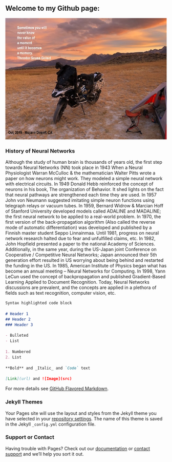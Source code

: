 ## Welcome to my Github page: 
![](Memory.jpg)



### History of Neural Networks
Although the study of human brain is thousands of years old, the first step towards Neural Networks (NN) took place in 1943 When a Neural Physiologist Warran McCulloc & the mathematician Walter Pitts wrote a paper on how neurons might work. They modeled a simple neural network with electrical circuits. In 1949 Donald Hebb reinforced the concept of neurons in his book, The organization of Behavior. It shed lights on the fact that neural pathways are strengthened each time they are used. In 1957 John von Neumann suggested imitating simple neuron functions using telegraph relays or vacuum tubes. In 1959, Bernard Widrow & Marcian Hoff of Stanford University developed models called ADALINE and MADALINE; the first neural network to be applied to a real-world problem. In 1970, the first version of the back-propagation algorithm (Also called the reverse mode of automatic differentiation) was developed and published by a Finnish master student Seppo Linnainmaa.  Until 1981, progress on neural network research halted due to fear and unfulfilled claims, etc.  In 1982, John Hopfield presented a paper to the national Academy of Sciences. Additionally, in the same year, during the US-Japan joint Conference on Cooperative / Competitive Neural Networks; Japan announced their 5th generation effort resulted in US worrying about being behind and restarted the funding in the US. In 1985, American Institute of Physics began what has become an annual meeting – Neural Networks for Computing.  In 1998, Yann LeCun used the concept of backpropagation and published Gradient-Based Learning Applied to Document Recognition. Today, Neural Networks discussions are prevalent, and the concepts are applied in a plethora of fields such as text recognition, computer vision, etc.   


```markdown
Syntax highlighted code block

# Header 1
## Header 2
### Header 3

- Bulleted
- List

1. Numbered
2. List

**Bold** and _Italic_ and `Code` text

[Link](url) and ![Image](src)
```

For more details see [GitHub Flavored Markdown](https://guides.github.com/features/mastering-markdown/).

### Jekyll Themes

Your Pages site will use the layout and styles from the Jekyll theme you have selected in your [repository settings](https://github.com/SkanderSoltani/Neural-Network-Classifier/settings). The name of this theme is saved in the Jekyll `_config.yml` configuration file.

### Support or Contact

Having trouble with Pages? Check out our [documentation](https://help.github.com/categories/github-pages-basics/) or [contact support](https://github.com/contact) and we’ll help you sort it out.
